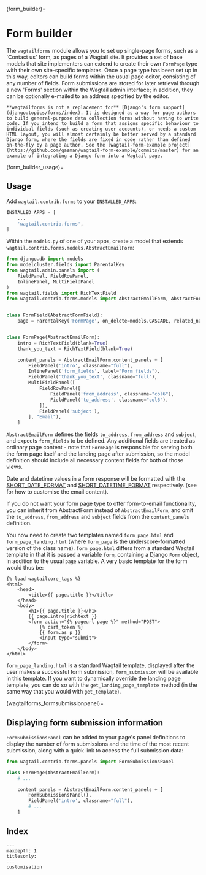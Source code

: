 (form_builder)=

# Form builder

The `wagtailforms` module allows you to set up single-page forms, such as a 'Contact us' form, as pages of a Wagtail site. It provides a set of base models that site implementers can extend to create their own `FormPage` type with their own site-specific templates. Once a page type has been set up in this way, editors can build forms within the usual page editor, consisting of any number of fields. Form submissions are stored for later retrieval through a new 'Forms' section within the Wagtail admin interface; in addition, they can be optionally e-mailed to an address specified by the editor.

```{note}
**wagtailforms is not a replacement for** [Django's form support](django:topics/forms/index). It is designed as a way for page authors to build general-purpose data collection forms without having to write code. If you intend to build a form that assigns specific behaviour to individual fields (such as creating user accounts), or needs a custom HTML layout, you will almost certainly be better served by a standard Django form, where the fields are fixed in code rather than defined on-the-fly by a page author. See the [wagtail-form-example project](https://github.com/gasman/wagtail-form-example/commits/master) for an example of integrating a Django form into a Wagtail page.
```

(form_builder_usage)=

## Usage

Add `wagtail.contrib.forms` to your `INSTALLED_APPS`:

```python
INSTALLED_APPS = [
    ...
    'wagtail.contrib.forms',
]
```

Within the `models.py` of one of your apps, create a model that extends `wagtail.contrib.forms.models.AbstractEmailForm`:

```python
from django.db import models
from modelcluster.fields import ParentalKey
from wagtail.admin.panels import (
    FieldPanel, FieldRowPanel,
    InlinePanel, MultiFieldPanel
)
from wagtail.fields import RichTextField
from wagtail.contrib.forms.models import AbstractEmailForm, AbstractFormField


class FormField(AbstractFormField):
    page = ParentalKey('FormPage', on_delete=models.CASCADE, related_name='form_fields')


class FormPage(AbstractEmailForm):
    intro = RichTextField(blank=True)
    thank_you_text = RichTextField(blank=True)

    content_panels = AbstractEmailForm.content_panels + [
        FieldPanel('intro', classname="full"),
        InlinePanel('form_fields', label="Form fields"),
        FieldPanel('thank_you_text', classname="full"),
        MultiFieldPanel([
            FieldRowPanel([
                FieldPanel('from_address', classname="col6"),
                FieldPanel('to_address', classname="col6"),
            ]),
            FieldPanel('subject'),
        ], "Email"),
    ]
```

`AbstractEmailForm` defines the fields `to_address`, `from_address` and `subject`, and expects `form_fields` to be defined. Any additional fields are treated as ordinary page content - note that `FormPage` is responsible for serving both the form page itself and the landing page after submission, so the model definition should include all necessary content fields for both of those views.

Date and datetime values in a form response will be formatted with the [SHORT_DATE_FORMAT](https://docs.djangoproject.com/en/3.0/ref/settings/#short-date-format) and [SHORT_DATETIME_FORMAT](https://docs.djangoproject.com/en/3.0/ref/settings/#short-datetime-format) respectively. (see [](form_builder_render_email) for how to customise the email content).

If you do not want your form page type to offer form-to-email functionality, you can inherit from AbstractForm instead of `AbstractEmailForm`, and omit the `to_address`, `from_address` and `subject` fields from the `content_panels` definition.

You now need to create two templates named `form_page.html` and `form_page_landing.html` (where `form_page` is the underscore-formatted version of the class name). `form_page.html` differs from a standard Wagtail template in that it is passed a variable `form`, containing a Django `Form` object, in addition to the usual `page` variable. A very basic template for the form would thus be:

```html+django
{% load wagtailcore_tags %}
<html>
    <head>
        <title>{{ page.title }}</title>
    </head>
    <body>
        <h1>{{ page.title }}</h1>
        {{ page.intro|richtext }}
        <form action="{% pageurl page %}" method="POST">
            {% csrf_token %}
            {{ form.as_p }}
            <input type="submit">
        </form>
    </body>
</html>
```

`form_page_landing.html` is a standard Wagtail template, displayed after the user makes a successful form submission, `form_submission` will be available in this template. If you want to dynamically override the landing page template, you can do so with the `get_landing_page_template` method (in the same way that you would with `get_template`).

(wagtailforms_formsubmissionpanel)=

## Displaying form submission information

`FormSubmissionsPanel` can be added to your page's panel definitions to display the number of form submissions and the time of the most recent submission, along with a quick link to access the full submission data:

```python
from wagtail.contrib.forms.panels import FormSubmissionsPanel

class FormPage(AbstractEmailForm):
    # ...

    content_panels = AbstractEmailForm.content_panels + [
        FormSubmissionsPanel(),
        FieldPanel('intro', classname="full"),
        # ...
    ]
```

## Index

```{toctree}
---
maxdepth: 1
titlesonly:
---
customisation
```
